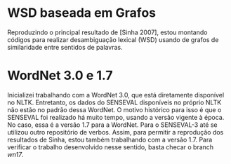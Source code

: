 # WSD baseada em Grafos

Reproduzindo o principal resultado de [Sinha 2007], estou montando códigos para realizar desambiguação lexical (WSD) usando de grafos de similaridade entre sentidos de palavras.

# WordNet 3.0 e 1.7

Inicializei trabalhando com a WordNet 3.0, que está diretamente disponível no NLTK.
Entretanto, os dados do SENSEVAL disponíveis no próprio NLTK não estão no padrão dessa WordNet.
O motivo histórico para isso é que o SENSEVAL foi realizado há muito tempo, usando a versão vigente à época.
No caso, essa é a versão 1.7 para a WordNet. Para o SENSEVAL-3 até se utilizou outro repositório de verbos.
Assim, para permitir a reprodução dos resultados de Sinha, estou também trabalhando com a versão 1.7.
Para verificar o trabalho desenvolvido nesse sentido, basta checar o branch _wn17_.
